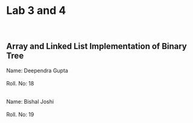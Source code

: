 # Lab 3 and 4
<br>

## Array and Linked List Implementation of Binary Tree
Name: Deependra Gupta<br>                                       
Roll. No: 18<br>
<br>

Name: Bishal Joshi<br>
<br>
Roll. No: 19<br>

